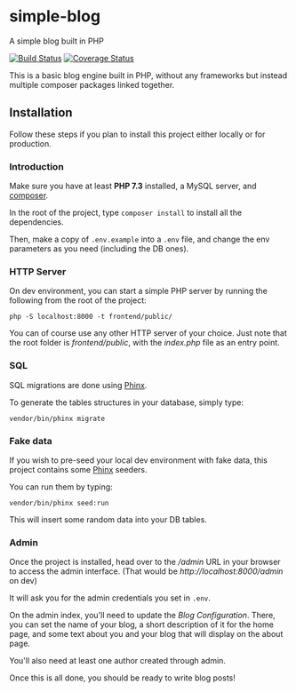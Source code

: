 # simple-blog
A simple blog built in PHP


[![Build Status](https://travis-ci.org/gabriel-detassigny/simple-blog.svg?branch=master)](https://travis-ci.org/gabriel-detassigny/simple-blog) [![Coverage Status](https://coveralls.io/repos/github/gabriel-detassigny/simple-blog/badge.svg)](https://coveralls.io/github/gabriel-detassigny/simple-blog)

This is a basic blog engine built in PHP, without any frameworks but instead multiple composer packages linked together.

## Installation

Follow these steps if you plan to install this project either locally or for production.

### Introduction

Make sure you have at least **PHP 7.3** installed, a MySQL server, and [composer](https://getcomposer.org/).

In the root of the project, type `composer install` to install all the dependencies.

Then, make a copy of `.env.example` into a `.env` file, and change the env parameters as you need (including the DB ones).

### HTTP Server


On dev environment, you can start a simple PHP server by running the following from the root of the project:
```
php -S localhost:8000 -t frontend/public/
```

You can of course use any other HTTP server of your choice. 
Just note that the root folder is _frontend/public_, with the _index.php_ file as an entry point.

### SQL

SQL migrations are done using [Phinx](https://phinx.org).

To generate the tables structures in your database, simply type:
```
vendor/bin/phinx migrate
```

### Fake data

If you wish to pre-seed your local dev environment with fake data, this project contains some [Phinx](https://phinx.org) seeders.

You can run them by typing:
```
vendor/bin/phinx seed:run
```

This will insert some random data into your DB tables.

### Admin

Once the project is installed, head over to the _/admin_ URL in your browser to access the admin interface.
(That would be _http://localhost:8000/admin_ on dev)

It will ask you for the admin credentials you set in `.env`.

On the admin index, you'll need to update the _Blog Configuration_.
There, you can set the name of your blog, a short description of it for the home page, 
and some text about you and your blog that will display on the about page.

You'll also need at least one author created through admin.

Once this is all done, you should be ready to write blog posts!
